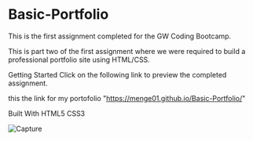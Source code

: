 # Basic-Portfolio

This is the first assignment completed for the GW Coding Bootcamp.

This is part two of the first assignment where we were required to build a professional portfolio site using HTML/CSS.

Getting Started
Click on the following link to preview the completed assignment.

this the link for my portofolio "https://menge01.github.io/Basic-Portfolio/"

Built With
HTML5
CSS3

![Capture](https://user-images.githubusercontent.com/39536292/56620094-b20b7900-65f5-11e9-9f9d-d6f37e5bd2cb.GIF)

